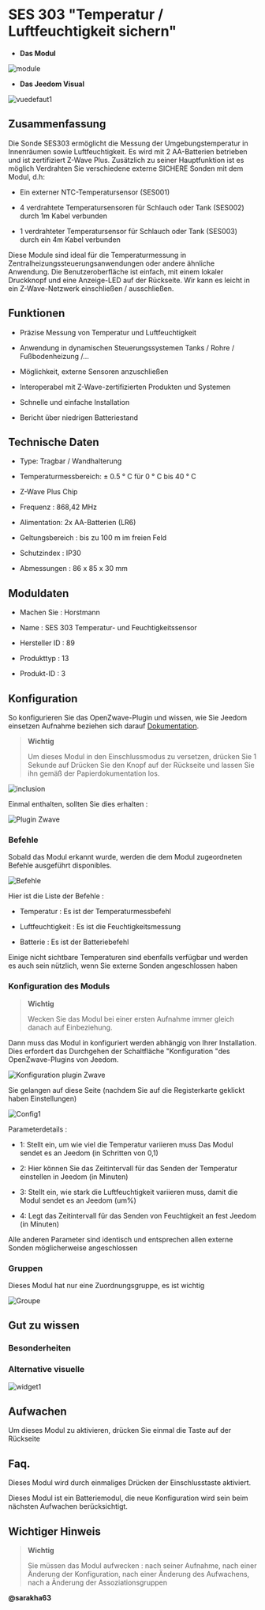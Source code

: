 SES 303 "Temperatur / Luftfeuchtigkeit sichern" 
=====================================



-   **Das Modul**



![module](images/secure.ses303/module.jpg)



-   **Das Jeedom Visual**



![vuedefaut1](images/secure.ses303/vuedefaut1.jpg)



Zusammenfassung 
------



Die Sonde SES303 ermöglicht die Messung der Umgebungstemperatur in Innenräumen
sowie Luftfeuchtigkeit. Es wird mit 2 AA-Batterien betrieben und ist zertifiziert
Z-Wave Plus. Zusätzlich zu seiner Hauptfunktion ist es möglich
Verdrahten Sie verschiedene externe SICHERE Sonden mit dem Modul, d.h:

-   Ein externer NTC-Temperatursensor (SES001)

-   4 verdrahtete Temperatursensoren für Schlauch oder Tank (SES002)
    durch 1m Kabel verbunden

-   1 verdrahteter Temperatursensor für Schlauch oder Tank (SES003)
    durch ein 4m Kabel verbunden

Diese Module sind ideal für die Temperaturmessung in
Zentralheizungssteuerungsanwendungen oder andere
ähnliche Anwendung. Die Benutzeroberfläche ist einfach, mit einem
lokaler Druckknopf und eine Anzeige-LED auf der Rückseite. Wir
kann es leicht in ein Z-Wave-Netzwerk einschließen / ausschließen.



Funktionen 
---------



-   Präzise Messung von Temperatur und Luftfeuchtigkeit

-   Anwendung in dynamischen Steuerungssystemen
    Tanks / Rohre / Fußbodenheizung /…

-   Möglichkeit, externe Sensoren anzuschließen

-   Interoperabel mit Z-Wave-zertifizierten Produkten und Systemen

-   Schnelle und einfache Installation

-   Bericht über niedrigen Batteriestand



Technische Daten 
---------------------------



-   Type: Tragbar / Wandhalterung

-   Temperaturmessbereich: ± 0.5 ° C für 0 ° C bis 40 ° C

-   Z-Wave Plus Chip

-   Frequenz : 868,42 MHz

-   Alimentation: 2x AA-Batterien (LR6)

-   Geltungsbereich : bis zu 100 m im freien Feld

-   Schutzindex : IP30

-   Abmessungen : 86 x 85 x 30 mm



Moduldaten 
-----------------



-   Machen Sie : Horstmann

-   Name : SES 303 Temperatur- und Feuchtigkeitssensor

-   Hersteller ID : 89

-   Produkttyp : 13

-   Produkt-ID : 3



Konfiguration 
-------------



So konfigurieren Sie das OpenZwave-Plugin und wissen, wie Sie Jeedom einsetzen
Aufnahme beziehen sich darauf
[Dokumentation](https://doc.jeedom.com/de_DE/plugins/automation%20protocol/openzwave/).



> **Wichtig**
>
> Um dieses Modul in den Einschlussmodus zu versetzen, drücken Sie 1 Sekunde auf
> Drücken Sie den Knopf auf der Rückseite und lassen Sie ihn gemäß der Papierdokumentation los.



![inclusion](images/secure.ses303/inclusion.jpg)



Einmal enthalten, sollten Sie dies erhalten :



![Plugin Zwave](images/secure.ses303/information.jpg)



### Befehle 



Sobald das Modul erkannt wurde, werden die dem Modul zugeordneten Befehle ausgeführt
disponibles.



![Befehle](images/secure.ses303/commandes.jpg)



Hier ist die Liste der Befehle :



-   Temperatur : Es ist der Temperaturmessbefehl

-   Luftfeuchtigkeit : Es ist die Feuchtigkeitsmessung

-   Batterie : Es ist der Batteriebefehl

Einige nicht sichtbare Temperaturen sind ebenfalls verfügbar und werden es auch sein
nützlich, wenn Sie externe Sonden angeschlossen haben



### Konfiguration des Moduls 



> **Wichtig**
>
> Wecken Sie das Modul bei einer ersten Aufnahme immer gleich danach auf
> Einbeziehung.



Dann muss das Modul in konfiguriert werden
abhängig von Ihrer Installation. Dies erfordert das Durchgehen der Schaltfläche
"Konfiguration "des OpenZwave-Plugins von Jeedom.



![Konfiguration plugin Zwave](images/plugin/bouton_configuration.jpg)



Sie gelangen auf diese Seite (nachdem Sie auf die Registerkarte geklickt haben
Einstellungen)



![Config1](images/secure.ses303/config1.jpg)



Parameterdetails :



-   1: Stellt ein, um wie viel die Temperatur variieren muss
    Das Modul sendet es an Jeedom (in Schritten von 0,1)

-   2: Hier können Sie das Zeitintervall für das Senden der Temperatur einstellen
    in Jeedom (in Minuten)

-   3: Stellt ein, wie stark die Luftfeuchtigkeit variieren muss, damit die
    Modul sendet es an Jeedom (um%)

-   4: Legt das Zeitintervall für das Senden von Feuchtigkeit an fest
    Jeedom (in Minuten)

Alle anderen Parameter sind identisch und entsprechen allen
externe Sonden möglicherweise angeschlossen



### Gruppen 



Dieses Modul hat nur eine Zuordnungsgruppe, es ist wichtig



![Groupe](images/secure.ses303/groupe.jpg)



Gut zu wissen 
------------



### Besonderheiten 



### Alternative visuelle 



![widget1](images/secure.ses303/widget1.jpg)



Aufwachen 
------



Um dieses Modul zu aktivieren, drücken Sie einmal die Taste auf der Rückseite



Faq. 
------



Dieses Modul wird durch einmaliges Drücken der Einschlusstaste aktiviert.



Dieses Modul ist ein Batteriemodul, die neue Konfiguration wird sein
beim nächsten Aufwachen berücksichtigt.



Wichtiger Hinweis 
---------------



> **Wichtig**
>
> Sie müssen das Modul aufwecken : nach seiner Aufnahme, nach einer Änderung
> der Konfiguration, nach einer Änderung des Aufwachens, nach a
> Änderung der Assoziationsgruppen



**@sarakha63**
